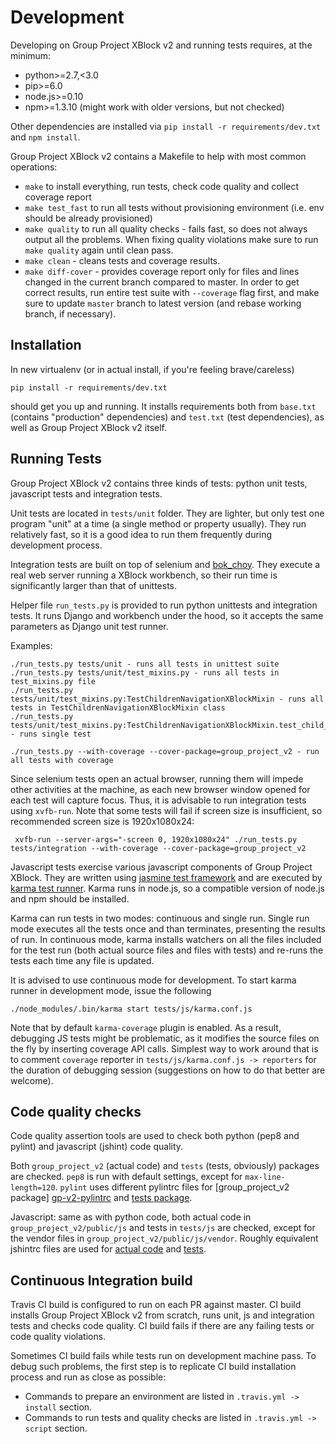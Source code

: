 # Development

Developing on Group Project XBlock v2 and running tests requires, at the minimum:

* python>=2.7,<3.0
* pip>=6.0
* node.js>=0.10
* npm>=1.3.10 (might work with older versions, but not checked)

Other dependencies are installed via `pip install -r requirements/dev.txt` and `npm install`.

Group Project XBlock v2 contains a Makefile to help with most common operations: 

* `make` to install everything, run tests, check code quality and collect coverage report
* `make test_fast` to run all tests without provisioning environment (i.e. env should be already provisioned)
* `make quality` to run all quality checks - fails fast, so does not always output all the problems. When fixing
    quality violations make sure to run `make quality` again until clean pass.
* `make clean` - cleans tests and coverage results.  
* `make diff-cover` - provides coverage report only for files and lines changed in the current branch compared to 
    master. In order to get correct results, run entire test suite with `--coverage` flag first, and make sure to update
    `master` branch to latest version (and rebase working branch, if necessary).

## Installation

In new virtualenv (or in actual install, if you're feeling brave/careless)

    pip install -r requirements/dev.txt 

should get you up and running. It installs requirements both from `base.txt` (contains "production" dependencies) and 
`test.txt` (test dependencies), as well as Group Project XBlock v2 itself.

## Running Tests

Group Project XBlock v2 contains three kinds of tests: python unit tests, javascript tests and integration tests.

Unit tests are located in `tests/unit` folder. They are lighter, but only test one program "unit" at a time (a single 
method or property usually). They run relatively fast, so it is a good idea to run them frequently during development 
process.

Integration tests are built on top of selenium and [bok_choy][bok-choy]. They execute a real web server running a XBlock
workbench, so their run time is significantly larger than that of unittests.

Helper file `run_tests.py` is provided to run python unittests and integration tests. It runs Django and workbench
under the hood, so it accepts the same parameters as Django unit test runner.

Examples:

    ./run_tests.py tests/unit - runs all tests in unittest suite
    ./run_tests.py tests/unit/test_mixins.py - runs all tests in test_mixins.py file 
    ./run_tests.py tests/unit/test_mixins.py:TestChildrenNavigationXBlockMixin - runs all tests in TestChildrenNavigationXBlockMixin class
    ./run_tests.py tests/unit/test_mixins.py:TestChildrenNavigationXBlockMixin.test_child_category - runs single test
    
    ./run_tests.py --with-coverage --cover-package=group_project_v2 - run all tests with coverage

Since selenium tests open an actual browser, running them will impede other activities at the machine, as each new 
browser window opened for each test will capture focus. Thus, it is advisable to run integration tests using `xvfb-run`. 
Note that some tests will fail if screen size is insufficient, so recommended screen size is 1920x1080x24:

     xvfb-run --server-args="-screen 0, 1920x1080x24" ./run_tests.py tests/integration --with-coverage --cover-package=group_project_v2

[bok-choy]: https://github.com/edx/bok-choy

Javascript tests exercise various javascript components of Group Project XBlock. They are written using [jasmine test
framework][jasmine-test-framework] and are executed by [karma test runner][karma-test-runner]. Karma runs in node.js,
so a compatible version of node.js and npm should be installed.

Karma can run tests in two modes: continuous and single run. Single run mode executes all the tests once and than 
terminates, presenting the results of run. In continuous mode, karma installs watchers on all the files included for the
test run (both actual source files and files with tests) and re-runs the tests each time any file is updated.

It is advised to use continuous mode for development. To start karma runner in development mode, issue the following

    ./node_modules/.bin/karma start tests/js/karma.conf.js
    
Note that by default `karma-coverage` plugin is enabled. As a result, debugging JS tests might be problematic, as it
modifies the source files on the fly by inserting coverage API calls. Simplest way to work around that is to comment 
`coverage` reporter in `tests/js/karma.conf.js -> reporters` for the duration of debugging session (suggestions on how 
to do that better are welcome). 

[jasmine-test-framework]: http://jasmine.github.io/edge/introduction.html
[karma-test-runner]: https://karma-runner.github.io/0.13/index.html

## Code quality checks

Code quality assertion tools are used to check both python (pep8 and pylint) and javascript (jshint) code quality.
 
Both `group_project_v2` (actual code) and `tests` (tests, obviously) packages are checked. `pep8` is run with default 
settings, except for `max-line-length=120`. `pylint` uses different pylintrc files for [group_project_v2 package]
[gp-v2-pylintrc] and [tests package][tests-pylintrc].

[gp-v2-pylintrc]: pylintrc
[tests-pylintrc]: tests/pylintrc

Javascript: same as with python code, both actual code in `group_project_v2/public/js` and tests in `tests/js` are 
checked, except for the vendor files in `group_project_v2/public/js/vendor`. Roughly equivalent jshintrc files are
used for [actual code][gp-v2-jshintrc] and [tests][tests-jshintrc].

[gp-v2-jshintrc]: .jshintrc
[tests-jshintrc]: tests/.jshintrc

[jshintrc]: .jshintrc

## Continuous Integration build

Travis CI build is configured to run on each PR against master. CI build installs Group Project XBlock v2 from scratch,
runs unit, js and integration tests and checks code quality. CI build fails if there are any failing tests or code 
quality violations.

Sometimes CI build fails while tests run on development machine pass. To debug such problems, the first step is to 
replicate CI build installation process and run as close as possible:

* Commands to prepare an environment are listed in `.travis.yml -> install` section.
* Commands to run tests and quality checks are listed in `.travis.yml -> script` section.

